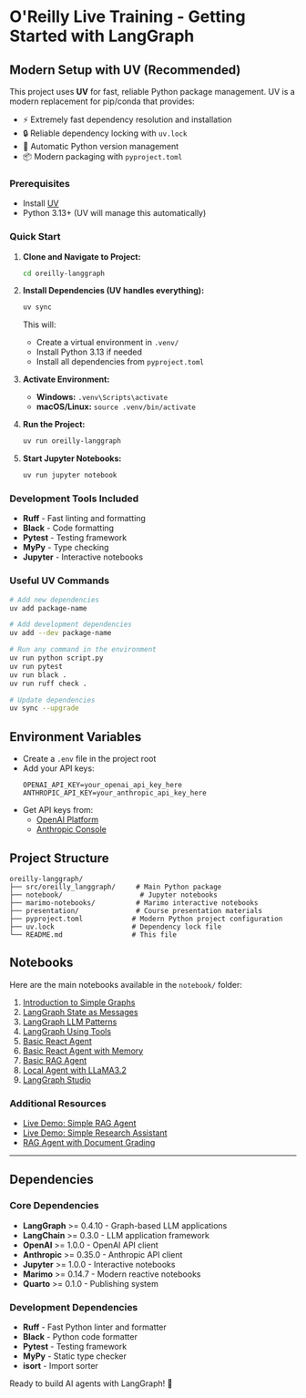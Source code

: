 # O'Reilly Live Training - Getting Started with LangGraph

## Modern Setup with UV (Recommended)

This project uses **UV** for fast, reliable Python package management. UV is a modern replacement for pip/conda that provides:
- ⚡ Extremely fast dependency resolution and installation
- 🔒 Reliable dependency locking with `uv.lock`
- 🐍 Automatic Python version management
- 📦 Modern packaging with `pyproject.toml`

### Prerequisites
- Install [UV](https://docs.astral.sh/uv/getting-started/installation/)
- Python 3.13+ (UV will manage this automatically)

### Quick Start

1. **Clone and Navigate to Project:**
   ```bash
   cd oreilly-langgraph
   ```

2. **Install Dependencies (UV handles everything):**
   ```bash
   uv sync
   ```
   This will:
   - Create a virtual environment in `.venv/`
   - Install Python 3.13 if needed
   - Install all dependencies from `pyproject.toml`

3. **Activate Environment:**
   - **Windows:** `.venv\Scripts\activate`
   - **macOS/Linux:** `source .venv/bin/activate`

4. **Run the Project:**
   ```bash
   uv run oreilly-langgraph
   ```

5. **Start Jupyter Notebooks:**
   ```bash
   uv run jupyter notebook
   ```

### Development Tools Included
- **Ruff** - Fast linting and formatting
- **Black** - Code formatting
- **Pytest** - Testing framework
- **MyPy** - Type checking
- **Jupyter** - Interactive notebooks

### Useful UV Commands
```bash
# Add new dependencies
uv add package-name

# Add development dependencies
uv add --dev package-name

# Run any command in the environment
uv run python script.py
uv run pytest
uv run black .
uv run ruff check .

# Update dependencies
uv sync --upgrade
```

## Environment Variables

- Create a `.env` file in the project root
- Add your API keys:
  ```env
  OPENAI_API_KEY=your_openai_api_key_here
  ANTHROPIC_API_KEY=your_anthropic_api_key_here
  ```
- Get API keys from:
  - [OpenAI Platform](https://platform.openai.com/)
  - [Anthropic Console](https://console.anthropic.com/)

## Project Structure

```
oreilly-langgraph/
├── src/oreilly_langgraph/     # Main Python package
├── notebook/                   # Jupyter notebooks
├── marimo-notebooks/          # Marimo interactive notebooks
├── presentation/              # Course presentation materials
├── pyproject.toml            # Modern Python project configuration
├── uv.lock                   # Dependency lock file
└── README.md                 # This file
```

## Notebooks

Here are the main notebooks available in the `notebook/` folder:

1. [Introduction to Simple Graphs](notebook/1.0-introduction-to-simple-graphs.ipynb)
2. [LangGraph State as Messages](notebook/1.1-langgraph-state-as-messages.ipynb)
3. [LangGraph LLM Patterns](notebook/1.2-langgraph-llm-patterns.ipynb)
4. [LangGraph Using Tools](notebook/1.3-langgraph-using-tools.ipynb)
5. [Basic React Agent](notebook/2.0-basic-react-agent.ipynb)
6. [Basic React Agent with Memory](notebook/2.1-basic-react-agent-with-memory.ipynb)
7. [Basic RAG Agent](notebook/3.0-basic-rag-agent.ipynb)
8. [Local Agent with LLaMA3.2](notebook/4.0-local-agent-llama32.ipynb)
9. [LangGraph Studio](notebook/5.0-langgraph-studio.ipynb)

### Additional Resources
- [Live Demo: Simple RAG Agent](notebook/live-demo-simple-rag-agent.ipynb)
- [Live Demo: Simple Research Assistant](notebook/live-demo-simple-research-assistant.ipynb)
- [RAG Agent with Document Grading](notebook/rag-agent-with-grading-relevance-of-documents.ipynb)

---

## Dependencies

### Core Dependencies
- **LangGraph** >= 0.4.10 - Graph-based LLM applications
- **LangChain** >= 0.3.0 - LLM application framework
- **OpenAI** >= 1.0.0 - OpenAI API client
- **Anthropic** >= 0.35.0 - Anthropic API client
- **Jupyter** >= 1.0.0 - Interactive notebooks
- **Marimo** >= 0.14.7 - Modern reactive notebooks
- **Quarto** >= 0.1.0 - Publishing system

### Development Dependencies
- **Ruff** - Fast Python linter and formatter
- **Black** - Python code formatter
- **Pytest** - Testing framework
- **MyPy** - Static type checker
- **isort** - Import sorter

Ready to build AI agents with LangGraph! 🚀
